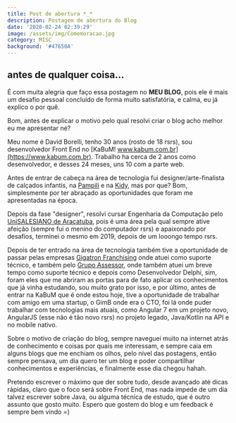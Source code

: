 ```yaml
---
title: Post de abertura *_*
description: Postagem de abertura do Blog
date: '2020-02-24 02:39:29'
image: /assets/img/Comemoracao.jpg
category: MISC
background: '#47650A'
---
```

## antes de qualquer coisa...

É com muita alegria que faço essa postagem no **MEU BLOG**, pois ele é mais um desafio pessoal concluído de forma muito satisfatória, e calma, eu já explico o por quê.

Bom, antes de explicar o motivo pelo qual resolvi criar o blog acho melhor eu me apresentar né?

Meu nome é David Borelli, tenho 30 anos (rosto de 18 rsrs), sou desenvolvedor Front End no [KaBuM! www.kabum.com.br](https://www.kabum.com.br). Trabalho ha cerca de 2 anos como desenvolvedor, e desses 24 meses, uns 10 com a parte web.

Antes de entrar de cabeça na área de tecnologia fui designer/arte-finalista de calçados infantis, na [Pampili](https://www.pampili.com.br) e na [Kidy](https://www.kidy.com.br), mas por que? Bom, simplesmente por ter abraçado as oportunidades que foram me apresentadas na época.

Depois da fase "designer", resolvi cursar  Engenharia da Computação pelo [UniSALESIANO de Araçatuba](https://unisalesiano.com.br/), pois é uma área pela qual sempre ative afeição (sempre fui o menino do computador rsrs) e apaixonado por desafios, terminei o mesmo em 2019, depois de um looongo tempo rsrs.

Depois de ter entrado na área de tecnologia também tive a oportunidade de passar pelas empresas [Gigatron Franchising](https://www.gigatron.com.br/franquia) onde atuei como suporte técnico, e também pelo [Grupo Assessor](http://grupoassessor.com/), onde também atuei um breve tempo como suporte técnico e depois como Desenvolvedor Delphi, sim, foram eles que me abriram as portas para de fato aplicar os conhecimentos que já vinha estudando, sou muito grato por isso, e por último, antes de entrar na KaBuM que é onde estou hoje, tive a oportunidade de trabalhar com amigo em uma startup, o GimB onde era o CTO, foi lá onde puder trabalhar com tecnologias mais atuais, como Angular 7 em um projeto novo, AngularJS (esse não é tão novo rsrs) no projeto legado, Java/Kotlin na API e no mobile nativo.

Sobre o motivo de criação do blog, sempre naveguei muito na internet atrás de conhecimento e coisas por quais me interessam, e sempre caia em alguns blogs que me enchiam os olhos, pelo nível das postagens, então sempre pensava, um dia quero ter um blog e poder compartilhar conhecimentos e experiências, e finalmente esse dia chegou hahah.

Pretendo escrever o máximo que der sobre tudo, desde avançado até dicas rápidas, claro que o foco será sobre Front End, mas nada impede de um dia talvez escrever sobre Java, ou alguma técnica de estudo, que é outro assunto que gosto muito. Espero que gostem do blog e um feedback é sempre bem vindo =)


